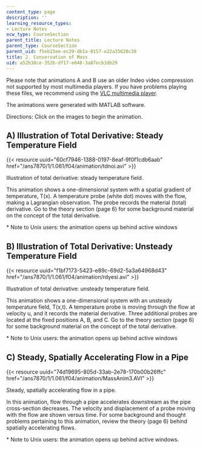 ```yaml
---
content_type: page
description: ''
learning_resource_types:
- Lecture Notes
ocw_type: CourseSection
parent_title: Lecture Notes
parent_type: CourseSection
parent_uid: f5eb15ee-ec29-db1a-0157-e22a35620c38
title: 2. Conservation of Mass
uid: a52b38ce-352b-df17-e048-3a87ecb3db29
---
```


Please note that animations A and B use an older Indeo video compression not supported by most multimedia players. If you have problems playing these files, we recommend using the [VLC multimedia player](http://www.videolan.org/vlc/).

The animations were generated with MATLAB software.

Directions: Click on the images to begin the animation.

A) Illustration of Total Derivative: Steady Temperature Field
-------------------------------------------------------------

{{< resource uuid="60cf7946-1388-0197-8eaf-9f0f1cdb6aab" href="/ans7870/1/1.061/f04/animation/tdnoi.avi" >}}

Illustration of total derivative: steady temperature field.

This animation shows a one-dimensional system with a spatial gradient of temperature, T(x). A temperature probe (white dot) moves with the flow, making a Lagrangian observation. The probe records the material (total) derivative. Go to the theory section (page 6) for some background material on the concept of the total derivative.

\* Note to Unix users: the animation opens up behind active windows

B) Illustration of Total Derivative: Unsteady Temperature Field
---------------------------------------------------------------

{{< resource uuid="f1bf7173-5423-e89c-69d2-5a3a64968d43" href="/ans7870/1/1.061/f04/animation/rdyesi.avi" >}}

Illustration of total derivative: unsteady temperature field.

This animation shows a one-dimensional system with an unsteady temperature field, T(x,t). A temperature probe is moving through the flow at velocity u, and it records the material derivative. Three additional probes are located at the fixed positions A, B, and C. Go to the theory section (page 6) for some background material on the concept of the total derivative.

\* Note to Unix users: the animation opens up behind active windows

C) Steady, Spatially Accelerating Flow in a Pipe
------------------------------------------------

{{< resource uuid="74d19695-805d-33ab-2e78-170b00b26ffc" href="/ans7870/1/1.061/f04/animation/MassAnim3.AVI" >}}

Steady, spatially accelerating flow in a pipe.

In this animation, flow through a pipe accelerates downstream as the pipe cross-section decreases. The velocity and displacement of a probe moving with the flow are shown versus time. For some background and thought problems pertaining to this animation, review the theory (page 6) behind spatially accelerating flows.

\* Note to Unix users: the animation opens up behind active windows.